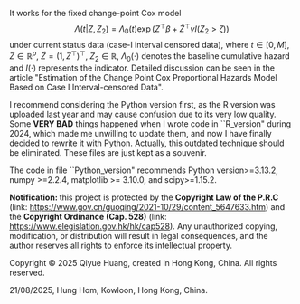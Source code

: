 It works for the fixed change-point Cox model $$\Lambda(t|Z, Z_2)=\Lambda_0(t)\exp(Z^\top\beta+\tilde{Z}^\top\gamma I(Z_2>\zeta))$$ 
under current status data (case-I interval censored data), where $t\in [0, M]$, $Z\in\mathbb{R}^p$, $\tilde{Z}=(1, Z^\top)^\top$, 
$Z_2\in\mathbb{R}$, $\Lambda_0(\cdot)$ denotes the baseline cumulative hazard and $I(\cdot)$ represents the indicator. 
Detailed discussion can be seen in the article "Estimation of the Change Point Cox Proportional Hazards Model Based on Case I Interval-censored Data". 

I recommend considering the Python version first, as the R version was uploaded last year and may cause confusion due to its very low quality. 
Some $\textbf{VERY BAD}$ things happened when I wrote code in ``R_version" during 2024, which made me unwilling to update them, and now I have finally decided to rewrite it with Python. 
Actually, this outdated technique should be eliminated. These files are just kept as a souvenir.

The code in file ``Python_version" recommends Python version>=3.13.2, numpy >=2.2.4, matplotlib >= 3.10.0, and scipy>=1.15.2.

$\textbf{Notification: }$ this project is protected by the $\textbf{Copyright Law of the P.R.C}$ (link: https://www.gov.cn/guoqing/2021-10/29/content_5647633.htm) and the $\textbf{Copyright Ordinance (Cap. 528)}$ (link: https://www.elegislation.gov.hk/hk/cap528). 
Any unauthorized copying, modification, or distribution will result in legal consequences, 
and the author reserves all rights to enforce its intellectual property.

Copyright © 2025 Qiyue Huang, created in Hong Kong, China. All rights reserved.

21/08/2025, Hung Hom, Kowloon, Hong Kong, China.
